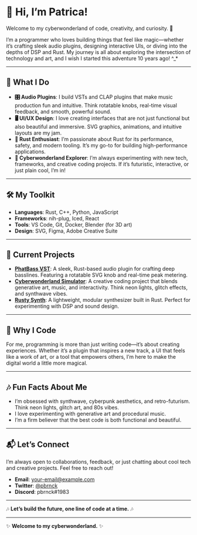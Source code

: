 # 👋 Hi, I’m Patrica! 

Welcome to my cyberwonderland of code, creativity, and curiosity. 🚀  

I’m a programmer who loves building things that feel like magic—whether it’s crafting sleek audio plugins, designing interactive UIs, or diving into the depths of DSP and Rust. My journey is all about exploring the intersection of technology and art, and I wish I started this adventure 10 years ago! ^_*

---

## 🌌 What I Do

- **🎛️ Audio Plugins**: I build VSTs and CLAP plugins that make music production fun and intuitive. Think rotatable knobs, real-time visual feedback, and smooth, powerful sound.
- **🖥️ UI/UX Design**: I love creating interfaces that are not just functional but also beautiful and immersive. SVG graphics, animations, and intuitive layouts are my jam.
- **🦀 Rust Enthusiast**: I’m passionate about Rust for its performance, safety, and modern tooling. It’s my go-to for building high-performance applications.
- **🔮 Cyberwonderland Explorer**: I’m always experimenting with new tech, frameworks, and creative coding projects. If it’s futuristic, interactive, or just plain cool, I’m in!

---

## 🛠️ My Toolkit

- **Languages**: Rust, C++, Python, JavaScript
- **Frameworks**: nih-plug, Iced, React
- **Tools**: VS Code, Git, Docker, Blender (for 3D art)
- **Design**: SVG, Figma, Adobe Creative Suite

---

## 🚀 Current Projects

- **[PhatBass VST](#)**: A sleek, Rust-based audio plugin for crafting deep basslines. Featuring a rotatable SVG knob and real-time peak metering.
- **[Cyberwonderland Simulator](#)**: A creative coding project that blends generative art, music, and interactivity. Think neon lights, glitch effects, and synthwave vibes.
- **[Rusty Synth](#)**: A lightweight, modular synthesizer built in Rust. Perfect for experimenting with DSP and sound design.

---

## 🌟 Why I Code

For me, programming is more than just writing code—it’s about creating experiences. Whether it’s a plugin that inspires a new track, a UI that feels like a work of art, or a tool that empowers others, I’m here to make the digital world a little more magical.

---

## 🎶 Fun Facts About Me

- I’m obsessed with synthwave, cyberpunk aesthetics, and retro-futurism. Think neon lights, glitch art, and 80s vibes.
- I love experimenting with generative art and procedural music.
- I’m a firm believer that the best code is both functional and beautiful.

---

## 📬 Let’s Connect

I’m always open to collaborations, feedback, or just chatting about cool tech and creative projects. Feel free to reach out!

- **Email**: [your-email@example.com](mailto:pbronck@gmail.com)
- **Twitter**: [@pbrnck](https://twitter.com/pbronck)
- **Discord**: pbrnck#1983

---

🎶 **Let’s build the future, one line of code at a time.** 🎶

---

✨ **Welcome to my cyberwonderland.** ✨
